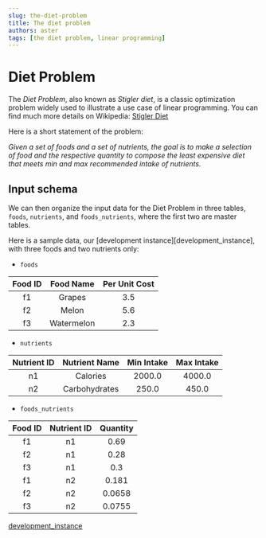 ```yaml
---
slug: the-diet-problem
title: The diet problem
authors: aster
tags: [the diet problem, linear programming]
---
```


# Diet Problem
The *Diet Problem*, also known as *Stigler diet*, is a classic 
optimization problem widely used to illustrate a use case
of linear programming. You can find much more details on Wikipedia: 
[Stigler Diet](https://en.wikipedia.org/wiki/Stigler_diet)

<!--truncate-->
Here is a short statement of the problem:

*Given a set of foods and a set of nutrients, the goal is to 
make a selection of food and the respective quantity to compose 
the least expensive diet that meets min and max recommended 
intake of nutrients.*

## Input schema
We can then organize the input data for the Diet Problem in three
tables, `foods`, `nutrients`, and `foods_nutrients`, where the 
first two are master tables.

Here is a sample data, our [development instance][development_instance],
with three foods and two nutrients only:

* `foods`

| Food ID | Food Name  | Per Unit Cost |
|:-------:|:----------:|:-------------:|
|   f1    |   Grapes   |      3.5      |
|   f2    |   Melon    |      5.6      |
|   f3    | Watermelon |      2.3      |

* `nutrients`

| Nutrient ID | Nutrient Name | Min Intake | Max Intake |
|:-----------:|:-------------:|:----------:|:----------:|
|     n1      |   Calories    |   2000.0   |   4000.0   |
|     n2      | Carbohydrates |   250.0    |   450.0    |

* `foods_nutrients`

| Food ID | Nutrient ID | Quantity |
|:-------:|:-----------:|:--------:|
|   f1    |     n1      |   0.69   |
|   f2    |     n1      |   0.28   |
|   f3    |     n1      |   0.3    |
|   f1    |     n2      |  0.181   |
|   f2    |     n2      |  0.0658  |
|   f3    |     n2      |  0.0755  |

[development_instance](/program/mip_go/discover/welcome)